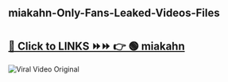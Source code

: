 
 ## miakahn-Only-Fans-Leaked-Videos-Files

# <h2><a href="https://mediaupload.pro?miakahn">🔗 Click to LINKS ⏩⏩ 👉 🟢 miakahn </a></h2>

<a href="https://mediaupload.pro?miakahn" rel="nofollow" data-target="animated-image.originalLink"><img src="https://i.ibb.co.com/xMMVF88/686577567.gif" alt="Viral Video Original" style="max-width: 100%; display: inline-block;" data-target="animated-image.originalImage"></a>